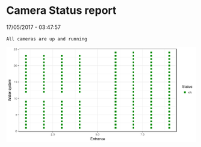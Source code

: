 Camera Status report
================
17/05/2017 - 03:47:57

    All cameras are up and running

![](camreport_files/figure-markdown_github/unnamed-chunk-2-1.png)
